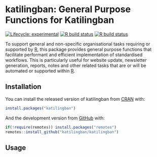 
<!-- README.md is generated from README.Rmd. Please edit that file -->

# katilingban: General Purpose Functions for Katilingban

<!-- badges: start -->

[![Lifecycle:
experimental](https://img.shields.io/badge/lifecycle-Experimental-orange.svg)](https://www.tidyverse.org/lifecycle/#experimental)
[![R build
status](https://github.com/katilingban/katilingban/workflows/R-CMD-check/badge.svg)](https://github.com/katilingban/katilingban/actions)
[![R build
status](https://github.com/katilingban/katilingban/workflows/test-coverage/badge.svg)](https://github.com/katilingban/katilingban/actions)
<!-- badges: end -->

To support general and non-specific organisational tasks requiring or
supported by [R](https://cran.r-project.org), this package provides
general purpose functions that facilitate performant and efficient
implementation of standardised workflows. This is particularly useful
for website update, newsletter generation, reports, notes and other
related tasks that are or will be automated or supported within
[R](https://cran.r-project.org).

## Installation

You can install the released version of katilingban from
[CRAN](https://CRAN.R-project.org) with:

``` r
install.packages("katilingban")
```

And the development version from [GitHub](https://github.com/) with:

``` r
if(!require(remotes)) install.packages("remotes")
remotes::install_github("katilingban/katilingban")
```

## Usage
